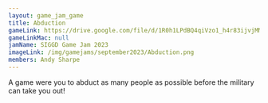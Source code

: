 ```yaml
---
layout: game_jam_game
title: Abduction
gameLink: https://drive.google.com/file/d/1R0h1LPdBQ4qiVzo1_h4r83ijvjMM_W9F/view?usp=drive_link
gameLinkMac: null
jamName: SIGGD Game Jam 2023
imageLink: /img/gamejams/september2023/Abduction.png
members: Andy Sharpe
---
```

<!--Put description here:-->
A game were you to abduct as many people as possible before the military can take you out!